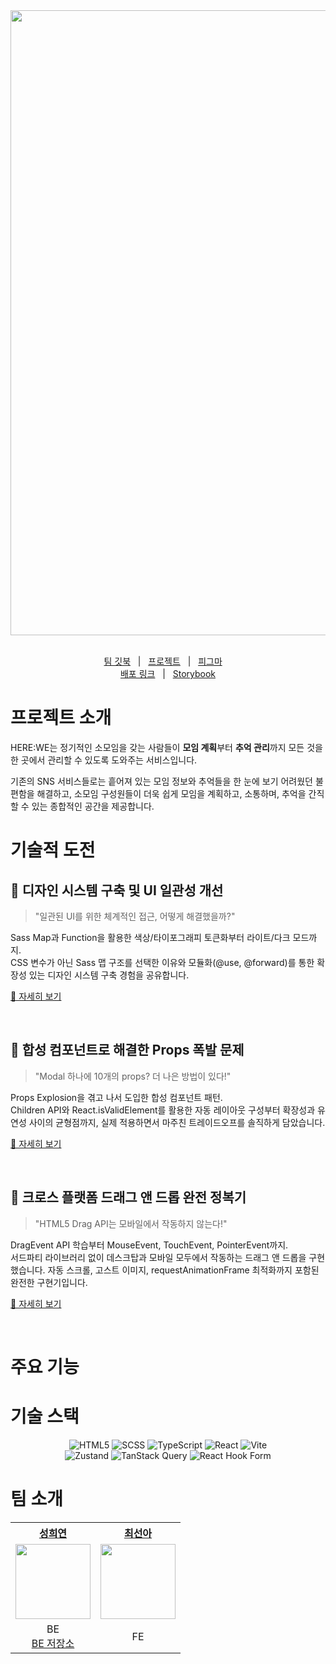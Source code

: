 <div align="center">
  <img src="https://github.com/user-attachments/assets/98532218-7522-423a-9a00-bc2affb7a23d" width=1000 />
</div>

<br>

<div align=center>

<p align=center>
  <a href="https://here-we.gitbook.io/here-we/frontend/undefined">팀 깃북</a>
  &nbsp; | &nbsp; 
  <a href="https://github.com/orgs/TeamTheGenius/projects/7">프로젝트</a>
  &nbsp; | &nbsp;
  <a href="https://www.figma.com/design/dt1WvU7EadrXIAfOT3O0xC/TeamTheGenius?node-id=0-1&t=PahQoJ54AqZyN88R-1">피그마</a>
  &nbsp;  &nbsp; 
  <br>
  <a href="https://herewe.co.kr/">배포 링크</a>
  &nbsp; | &nbsp; 
  <a href="https://686612406a1162af8de27174-ihlwasgjhb.chromatic.com/">Storybook</a>
</p>

</div>


# 프로젝트 소개 

HERE:WE는 정기적인 소모임을 갖는 사람들이 **모임 계획**부터 **추억 관리**까지 모든 것을 한 곳에서 관리할 수 있도록 도와주는 서비스입니다.

기존의 SNS 서비스들로는 흩어져 있는 모임 정보와 추억들을 한 눈에 보기 어려웠던 불편함을 해결하고, 소모임 구성원들이 더욱 쉽게 모임을 계획하고, 소통하며, 추억을 간직할 수 있는 종합적인 공간을 제공합니다.

# 기술적 도전 

## 🎨 디자인 시스템 구축 및 UI 일관성 개선 

> "일관된 UI를 위한 체계적인 접근, 어떻게 해결했을까?"

Sass Map과 Function을 활용한 색상/타이포그래피 토큰화부터 라이트/다크 모드까지. 
<br/> 
CSS 변수가 아닌 Sass 맵 구조를 선택한 이유와 모듈화(@use, @forward)를 통한 확장성 있는 디자인 시스템 구축 경험을 공유합니다.

[🔗 자세히 보기](https://here-we.gitbook.io/here-we/frontend/ui)

<br />

## 🧩 합성 컴포넌트로 해결한 Props 폭발 문제

> "Modal 하나에 10개의 props? 더 나은 방법이 있다!"

Props Explosion을 겪고 나서 도입한 합성 컴포넌트 패턴. 
<br />
Children API와 React.isValidElement를 활용한 자동 레이아웃 구성부터 확장성과 유연성 사이의 균형점까지, 실제 적용하면서 마주친 트레이드오프를 솔직하게 담았습니다.


[🔗 자세히 보기](https://here-we.gitbook.io/here-we/frontend/ui-1)

<br />

## 📱 크로스 플랫폼 드래그 앤 드롭 완전 정복기

> "HTML5 Drag API는 모바일에서 작동하지 않는다!"

DragEvent API 학습부터 MouseEvent, TouchEvent, PointerEvent까지. 
<br />
서드파티 라이브러리 없이 데스크탑과 모바일 모두에서 작동하는 드래그 앤 드롭을 구현했습니다. 자동 스크롤, 고스트 이미지, requestAnimationFrame 최적화까지 포함된 완전한 구현기입니다.


[🔗 자세히 보기](https://here-we.gitbook.io/here-we/frontend/3)

<br />

# 주요 기능 

# 기술 스택

<div align="center">

![HTML5](https://img.shields.io/badge/HTML5-E34F26?style=for-the-badge&logo=html5&logoColor=white)
![SCSS](https://img.shields.io/badge/SCSS-CC6699?style=for-the-badge&logo=sass&logoColor=white)
![TypeScript](https://img.shields.io/badge/TypeScript-3178C6?style=for-the-badge&logo=typescript&logoColor=white)
![React](https://img.shields.io/badge/React-61DAFB?style=for-the-badge&logo=react&logoColor=black)
![Vite](https://img.shields.io/badge/Vite-646CFF?style=for-the-badge&logo=vite&logoColor=white)
<br/>
![Zustand](https://img.shields.io/badge/Zustand-000000?style=for-the-badge&logo=zustand&logoColor=white)
![TanStack Query](https://img.shields.io/badge/TanStack_Query-FF4154?style=for-the-badge&logo=reactquery&logoColor=white)
![React Hook Form](https://img.shields.io/badge/React_Hook_Form-EC5990?style=for-the-badge&logo=reacthookform&logoColor=white)

</div>



# 팀 소개 

<table align="center">
  <tr>
    <th><a href="https://github.com/hey-sung">성희연</a></th>
    <th><a href="https://github.com/choiseona">최선아</a></th>
  </tr>
  <tr>
    <td><img src="https://github.com/user-attachments/assets/fdf16a36-58fa-4cd6-a092-3a07313c0fd4" width="120" height="120"></td>
    <td><img src="https://github.com/user-attachments/assets/5efa2522-7fdb-4d4e-a283-f4d5aa50bcbc" width="120" height="120"></td>
  </tr>
  <tr align="center">
    <td>BE<br/><a href="https://github.com/TeamTheGenius/HERE-WE_Server">BE 저장소</a></td>
    <td>FE</td>
  </tr>
</table>
